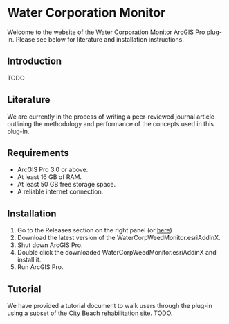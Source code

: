 # Water Corporation Monitor
Welcome to the website of the Water Corporation Monitor ArcGIS Pro plug-in. Please see below for literature and installation instructions.

## Introduction
TODO

## Literature
We are currently in the process of writing a peer-reviewed journal article outlining the methodology and performance of the concepts used in this plug-in.

## Requirements
- ArcGIS Pro 3.0 or above.
- At least 16 GB of RAM.
- At least 50 GB free storage space.
- A reliable internet connection.

## Installation
1. Go to the Releases section on the right panel (or [here](https://github.com/lewistrotter/WaterCorpWeedMonitor/releases))
2. Download the latest version of the WaterCorpWeedMonitor.esriAddinX.
3. Shut down ArcGIS Pro.
4. Double click the downloaded WaterCorpWeedMonitor.esriAddinX and install it.
5. Run ArcGIS Pro.

## Tutorial
We have provided a tutorial document to walk users through the plug-in using a subset of the City Beach rehabilitation site. 
TODO.

